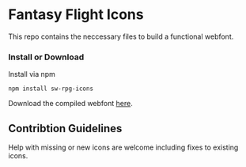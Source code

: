 # Fantasy Flight Icons

This repo contains the neccessary files to build a functional webfont.

### Install or Download

Install via npm

`npm install sw-rpg-icons`

Download the compiled webfont [here](https://github.com/aflegel/FantasyFlightIcons/blob/master/icons/download/sw-rpg-icons.zip?raw=true).

## Contribtion Guidelines

Help with missing or new icons are welcome including fixes to existing icons.
